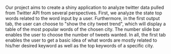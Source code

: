 Our project aims to create a shiny application to analyze twitter data pulled from Twitter API from several perspectives. First, we analyze the state top words related to the word input by a user. Furthermore, in the first output tab, the user can choose to "show the city tweet trend", which will display a table of the most popular words of the chosen city. The number slide bar enables the user to choose the number of tweets wanted. In all, the first tab enables the user to get a basic idea of what words are mostly related to his/her desired keyword as well as the top keywords of a specific city.


